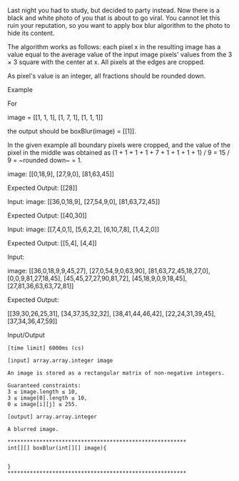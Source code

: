 Last night you had to study, but decided to party instead. Now there is a black and white photo of you that is about to go viral. You cannot let this ruin your reputation, so you want to apply box blur algorithm to the photo to hide its content.

The algorithm works as follows: each pixel x in the resulting image has a value equal to the average value of the input image pixels' values from the 3 × 3 square with the center at x. All pixels at the edges are cropped.

As pixel's value is an integer, all fractions should be rounded down.

Example

For

image = [[1, 1, 1], 
         [1, 7, 1], 
         [1, 1, 1]]

the output should be boxBlur(image) = [[1]].

In the given example all boundary pixels were cropped, and the value of the pixel in the middle was obtained as (1 + 1 + 1 + 1 + 7 + 1 + 1 + 1 + 1) / 9 = 15 / 9 = ~rounded down~ = 1.


image: [[0,18,9], 
 [27,9,0], 
 [81,63,45]]

Expected Output: [[28]]

Input: image: [[36,0,18,9], [27,54,9,0], [81,63,72,45]]

Expected Output: [[40,30]]

Input: image: [[7,4,0,1], [5,6,2,2], [6,10,7,8], [1,4,2,0]]

Expected Output: [[5,4], [4,4]]

Input:

image: [[36,0,18,9,9,45,27], 
 [27,0,54,9,0,63,90], 
 [81,63,72,45,18,27,0], 
 [0,0,9,81,27,18,45], 
 [45,45,27,27,90,81,72], 
 [45,18,9,0,9,18,45], 
 [27,81,36,63,63,72,81]]

Expected Output:

[[39,30,26,25,31], 
 [34,37,35,32,32], 
 [38,41,44,46,42], 
 [22,24,31,39,45], 
 [37,34,36,47,59]]

Input/Output

    [time limit] 6000ms (cs)

    [input] array.array.integer image

    An image is stored as a rectangular matrix of non-negative integers.

    Guaranteed constraints:
    3 ≤ image.length ≤ 10,
    3 ≤ image[0].length ≤ 10,
    0 ≤ image[i][j] ≤ 255.

    [output] array.array.integer

    A blurred image.

    ********************************************************
    int[][] boxBlur(int[][] image){


    }
    ********************************************************
